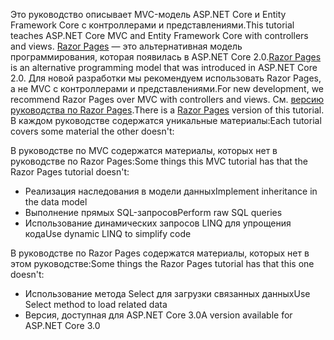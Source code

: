 <span data-ttu-id="f0246-101">Это руководство описывает MVC-модель ASP.NET Core и Entity Framework Core с контроллерами и представлениями.</span><span class="sxs-lookup"><span data-stu-id="f0246-101">This tutorial teaches ASP.NET Core MVC and Entity Framework Core with controllers and views.</span></span> <span data-ttu-id="f0246-102">[Razor Pages](xref:razor-pages/index) — это альтернативная модель программирования, которая появилась в ASP.NET Core 2.0.</span><span class="sxs-lookup"><span data-stu-id="f0246-102">[Razor Pages](xref:razor-pages/index) is an alternative programming model that was introduced in ASP.NET Core 2.0.</span></span> <span data-ttu-id="f0246-103">Для новой разработки мы рекомендуем использовать Razor Pages, а не MVC с контроллерами и представлениями.</span><span class="sxs-lookup"><span data-stu-id="f0246-103">For new development, we recommend Razor Pages over MVC with controllers and views.</span></span> <span data-ttu-id="f0246-104">См. [версию руководства по Razor Pages](xref:data/ef-rp/intro).</span><span class="sxs-lookup"><span data-stu-id="f0246-104">There is a [Razor Pages](xref:data/ef-rp/intro) version of this tutorial.</span></span> <span data-ttu-id="f0246-105">В каждом руководстве содержатся уникальные материалы:</span><span class="sxs-lookup"><span data-stu-id="f0246-105">Each tutorial covers some material the other doesn't:</span></span>

<span data-ttu-id="f0246-106">В руководстве по MVC содержатся материалы, которых нет в руководстве по Razor Pages:</span><span class="sxs-lookup"><span data-stu-id="f0246-106">Some things this MVC tutorial has that the Razor Pages tutorial doesn't:</span></span>

* <span data-ttu-id="f0246-107">Реализация наследования в модели данных</span><span class="sxs-lookup"><span data-stu-id="f0246-107">Implement inheritance in the data model</span></span>
* <span data-ttu-id="f0246-108">Выполнение прямых SQL-запросов</span><span class="sxs-lookup"><span data-stu-id="f0246-108">Perform raw SQL queries</span></span>
* <span data-ttu-id="f0246-109">Использование динамических запросов LINQ для упрощения кода</span><span class="sxs-lookup"><span data-stu-id="f0246-109">Use dynamic LINQ to simplify code</span></span>
 
<span data-ttu-id="f0246-110">В руководстве по Razor Pages содержатся материалы, которых нет в этом руководстве:</span><span class="sxs-lookup"><span data-stu-id="f0246-110">Some things the Razor Pages tutorial has that this one doesn't:</span></span>

* <span data-ttu-id="f0246-111">Использование метода Select для загрузки связанных данных</span><span class="sxs-lookup"><span data-stu-id="f0246-111">Use Select method to load related data</span></span>
* <span data-ttu-id="f0246-112">Версия, доступная для ASP.NET Core 3.0</span><span class="sxs-lookup"><span data-stu-id="f0246-112">A version available for ASP.NET Core 3.0</span></span>
